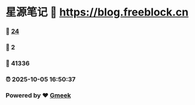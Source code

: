 # 星源笔记 :link: https://blog.freeblock.cn 
### :page_facing_up: [24](https://blog.freeblock.cn/tag.html) 
### :speech_balloon: 2 
### :hibiscus: 41336 
### :alarm_clock: 2025-10-05 16:50:37 
### Powered by :heart: [Gmeek](https://github.com/Meekdai/Gmeek)
